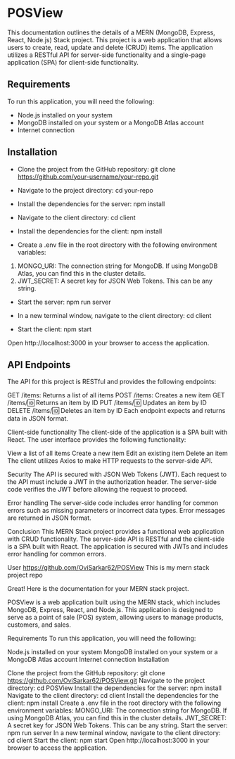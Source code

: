 # POSView

This documentation outlines the details of a MERN (MongoDB, Express, React, Node.js) Stack project. This project is a web application that allows users to create, read, update and delete (CRUD) items. The application utilizes a RESTful API for server-side functionality and a single-page application (SPA) for client-side functionality.

## Requirements

To run this application, you will need the following:

- Node.js installed on your system
- MongoDB installed on your system or a MongoDB Atlas account
- Internet connection

## Installation

- Clone the project from the GitHub repository: 
    git clone https://github.com/your-username/your-repo.git
    
- Navigate to the project directory: 
    cd your-repo
    
- Install the dependencies for the server: 
    npm install
    
- Navigate to the client directory: 
    cd client
    
- Install the dependencies for the client: 
    npm install
    
- Create a .env file in the root directory with the following environment variables:

1. MONGO_URI: The connection string for MongoDB. If using MongoDB Atlas, you can find this in the cluster details.
2. JWT_SECRET: A secret key for JSON Web Tokens. This can be any string.

- Start the server: 
    npm run server
    
- In a new terminal window, navigate to the client directory:
    cd client
    
- Start the client: 
    npm start
    
Open http://localhost:3000 in your browser to access the application.

## API Endpoints

The API for this project is RESTful and provides the following endpoints:

GET /items: Returns a list of all items
POST /items: Creates a new item
GET /items/:id: Returns an item by ID
PUT /items/:id: Updates an item by ID
DELETE /items/:id: Deletes an item by ID
Each endpoint expects and returns data in JSON format.

Client-side functionality
The client-side of the application is a SPA built with React. The user interface provides the following functionality:

View a list of all items
Create a new item
Edit an existing item
Delete an item
The client utilizes Axios to make HTTP requests to the server-side API.

Security
The API is secured with JSON Web Tokens (JWT). Each request to the API must include a JWT in the authorization header. The server-side code verifies the JWT before allowing the request to proceed.

Error handling
The server-side code includes error handling for common errors such as missing parameters or incorrect data types. Error messages are returned in JSON format.

Conclusion
This MERN Stack project provides a functional web application with CRUD functionality. The server-side API is RESTful and the client-side is a SPA built with React. The application is secured with JWTs and includes error handling for common errors.





User
https://github.com/OviSarkar62/POSView 
This is my mern stack project repo


Great! Here is the documentation for your MERN stack project.


POSView is a web application built using the MERN stack, which includes MongoDB, Express, React, and Node.js. This application is designed to serve as a point of sale (POS) system, allowing users to manage products, customers, and sales.

Requirements
To run this application, you will need the following:

Node.js installed on your system
MongoDB installed on your system or a MongoDB Atlas account
Internet connection
Installation

Clone the project from the GitHub repository: git clone https://github.com/OviSarkar62/POSView.git
Navigate to the project directory: cd POSView
Install the dependencies for the server: npm install
Navigate to the client directory: cd client
Install the dependencies for the client: npm install
Create a .env file in the root directory with the following environment variables:
MONGO_URI: The connection string for MongoDB. If using MongoDB Atlas, you can find this in the cluster details.
JWT_SECRET: A secret key for JSON Web Tokens. This can be any string.
Start the server: npm run server
In a new terminal window, navigate to the client directory: cd client
Start the client: npm start
Open http://localhost:3000 in your browser to access the application.
